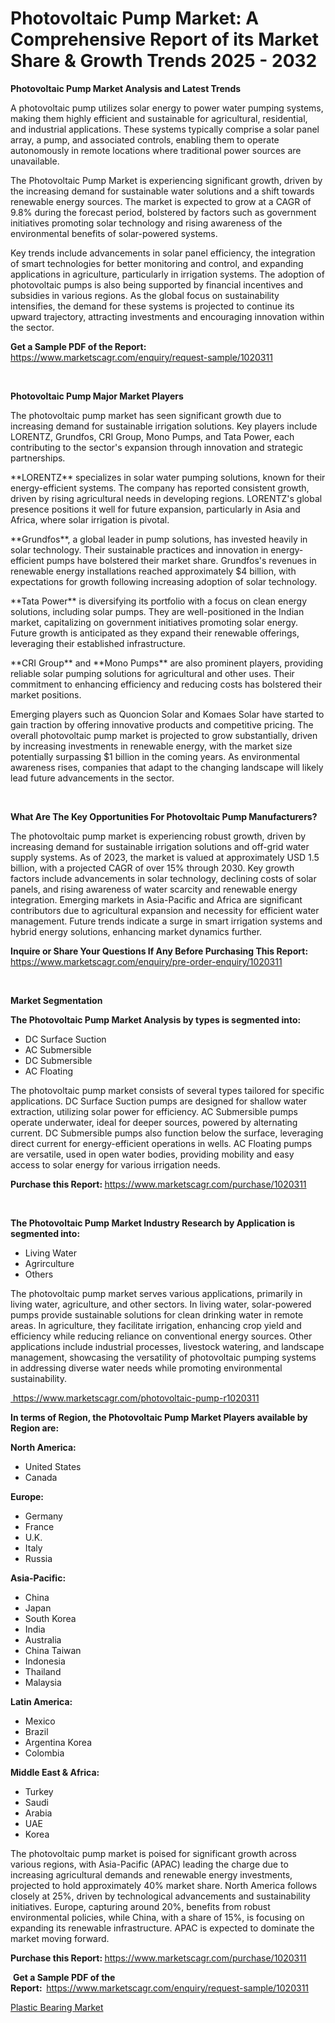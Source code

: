 <p><h1>Photovoltaic Pump Market: A Comprehensive Report of its Market Share & Growth Trends 2025 - 2032</h1></p><p><strong>Photovoltaic Pump Market Analysis and Latest Trends</strong></p>
<p><p>A photovoltaic pump utilizes solar energy to power water pumping systems, making them highly efficient and sustainable for agricultural, residential, and industrial applications. These systems typically comprise a solar panel array, a pump, and associated controls, enabling them to operate autonomously in remote locations where traditional power sources are unavailable.</p><p>The Photovoltaic Pump Market is experiencing significant growth, driven by the increasing demand for sustainable water solutions and a shift towards renewable energy sources. The market is expected to grow at a CAGR of 9.8% during the forecast period, bolstered by factors such as government initiatives promoting solar technology and rising awareness of the environmental benefits of solar-powered systems. </p><p>Key trends include advancements in solar panel efficiency, the integration of smart technologies for better monitoring and control, and expanding applications in agriculture, particularly in irrigation systems. The adoption of photovoltaic pumps is also being supported by financial incentives and subsidies in various regions. As the global focus on sustainability intensifies, the demand for these systems is projected to continue its upward trajectory, attracting investments and encouraging innovation within the sector.</p></p>
<p><strong>Get a Sample PDF of the Report:&nbsp;</strong> <a href="https://www.marketscagr.com/enquiry/request-sample/1020311?utm_campaign=2113&utm_medium=2&utm_source=Github&utm_content=ia&utm_term=21022025&utm_id=photovoltaic-pump">https://www.marketscagr.com/enquiry/request-sample/1020311</a></p>
<p>&nbsp;</p>
<p><strong>Photovoltaic Pump Major Market Players</strong></p>
<p><p>The photovoltaic pump market has seen significant growth due to increasing demand for sustainable irrigation solutions. Key players include LORENTZ, Grundfos, CRI Group, Mono Pumps, and Tata Power, each contributing to the sector's expansion through innovation and strategic partnerships.</p><p>**LORENTZ** specializes in solar water pumping solutions, known for their energy-efficient systems. The company has reported consistent growth, driven by rising agricultural needs in developing regions. LORENTZ's global presence positions it well for future expansion, particularly in Asia and Africa, where solar irrigation is pivotal.</p><p>**Grundfos**, a global leader in pump solutions, has invested heavily in solar technology. Their sustainable practices and innovation in energy-efficient pumps have bolstered their market share. Grundfos's revenues in renewable energy installations reached approximately $4 billion, with expectations for growth following increasing adoption of solar technology.</p><p>**Tata Power** is diversifying its portfolio with a focus on clean energy solutions, including solar pumps. They are well-positioned in the Indian market, capitalizing on government initiatives promoting solar energy. Future growth is anticipated as they expand their renewable offerings, leveraging their established infrastructure.</p><p>**CRI Group** and **Mono Pumps** are also prominent players, providing reliable solar pumping solutions for agricultural and other uses. Their commitment to enhancing efficiency and reducing costs has bolstered their market positions.</p><p>Emerging players such as Quoncion Solar and Komaes Solar have started to gain traction by offering innovative products and competitive pricing. The overall photovoltaic pump market is projected to grow substantially, driven by increasing investments in renewable energy, with the market size potentially surpassing $1 billion in the coming years. As environmental awareness rises, companies that adapt to the changing landscape will likely lead future advancements in the sector.</p></p>
<p>&nbsp;</p>
<p><strong>What Are The Key Opportunities For Photovoltaic Pump Manufacturers?</strong></p>
<p><p>The photovoltaic pump market is experiencing robust growth, driven by increasing demand for sustainable irrigation solutions and off-grid water supply systems. As of 2023, the market is valued at approximately USD 1.5 billion, with a projected CAGR of over 15% through 2030. Key growth factors include advancements in solar technology, declining costs of solar panels, and rising awareness of water scarcity and renewable energy integration. Emerging markets in Asia-Pacific and Africa are significant contributors due to agricultural expansion and necessity for efficient water management. Future trends indicate a surge in smart irrigation systems and hybrid energy solutions, enhancing market dynamics further.</p></p>
<p><strong>Inquire or Share Your Questions If Any Before Purchasing This Report:</strong> <a href="https://www.marketscagr.com/enquiry/pre-order-enquiry/1020311?utm_campaign=2113&utm_medium=2&utm_source=Github&utm_content=ia&utm_term=21022025&utm_id=photovoltaic-pump">https://www.marketscagr.com/enquiry/pre-order-enquiry/1020311</a></p>
<p>&nbsp;</p>
<p><strong>Market Segmentation</strong></p>
<p><strong>The Photovoltaic Pump Market Analysis by types is segmented into:</strong></p>
<p><ul><li>DC Surface Suction</li><li>AC Submersible</li><li>DC Submersible</li><li>AC Floating</li></ul></p>
<p><p>The photovoltaic pump market consists of several types tailored for specific applications. DC Surface Suction pumps are designed for shallow water extraction, utilizing solar power for efficiency. AC Submersible pumps operate underwater, ideal for deeper sources, powered by alternating current. DC Submersible pumps also function below the surface, leveraging direct current for energy-efficient operations in wells. AC Floating pumps are versatile, used in open water bodies, providing mobility and easy access to solar energy for various irrigation needs.</p></p>
<p><strong>Purchase this Report:&nbsp;</strong><a href="https://www.marketscagr.com/purchase/1020311?utm_campaign=2113&utm_medium=2&utm_source=Github&utm_content=ia&utm_term=21022025&utm_id=photovoltaic-pump">https://www.marketscagr.com/purchase/1020311</a></p>
<p>&nbsp;</p>
<p><strong>The Photovoltaic Pump Market Industry Research by Application is segmented into:</strong></p>
<p><ul><li>Living Water</li><li>Agrirculture</li><li>Others</li></ul></p>
<p><p>The photovoltaic pump market serves various applications, primarily in living water, agriculture, and other sectors. In living water, solar-powered pumps provide sustainable solutions for clean drinking water in remote areas. In agriculture, they facilitate irrigation, enhancing crop yield and efficiency while reducing reliance on conventional energy sources. Other applications include industrial processes, livestock watering, and landscape management, showcasing the versatility of photovoltaic pumping systems in addressing diverse water needs while promoting environmental sustainability.</p></p>
<p><a href="https://www.marketscagr.com/photovoltaic-pump-r1020311?utm_campaign=2113&utm_medium=2&utm_source=Github&utm_content=ia&utm_term=21022025&utm_id=photovoltaic-pump">&nbsp;https://www.marketscagr.com/photovoltaic-pump-r1020311</a></p>
<p><strong>In terms of Region, the Photovoltaic Pump Market Players available by Region are:</strong></p>
<p>
    <p> <strong> North America: </strong>
        <ul>
            <li>United States</li>
            <li>Canada</li>
        </ul>
        </p> 
    <p> <strong> Europe: </strong>
        <ul>
            <li>Germany</li>
            <li>France</li>
            <li>U.K.</li>
            <li>Italy</li>
            <li>Russia</li>
        </ul>
        </p> 
    <p> <strong> Asia-Pacific: </strong>
        <ul>
            <li>China</li>
            <li>Japan</li>
            <li>South Korea</li>
            <li>India</li>
            <li>Australia</li>
            <li>China Taiwan</li>
            <li>Indonesia</li>
            <li>Thailand</li>
            <li>Malaysia</li>
        </ul>
        </p> 
    <p> <strong> Latin America: </strong>
        <ul>
            <li>Mexico</li>
            <li>Brazil</li>
            <li>Argentina Korea</li>
            <li>Colombia</li>
        </ul>
        </p> 
    <p> <strong> Middle East & Africa: </strong>
        <ul>
            <li>Turkey</li>
            <li>Saudi</li>
            <li>Arabia</li>
            <li>UAE</li>
            <li>Korea</li>
        </ul>
    </p>
    </p>
<p><p>The photovoltaic pump market is poised for significant growth across various regions, with Asia-Pacific (APAC) leading the charge due to increasing agricultural demands and renewable energy investments, projected to hold approximately 40% market share. North America follows closely at 25%, driven by technological advancements and sustainability initiatives. Europe, capturing around 20%, benefits from robust environmental policies, while China, with a share of 15%, is focusing on expanding its renewable infrastructure. APAC is expected to dominate the market moving forward.</p></p>
<p><strong>Purchase this Report: </strong><a href="https://www.marketscagr.com/purchase/1020311?utm_campaign=2113&utm_medium=2&utm_source=Github&utm_content=ia&utm_term=21022025&utm_id=photovoltaic-pump">https://www.marketscagr.com/purchase/1020311</a></p>
<p>&nbsp;<strong>Get a Sample PDF of the Report:&nbsp;&nbsp;</strong><a href="https://www.marketscagr.com/enquiry/request-sample/1020311?utm_campaign=2113&utm_medium=2&utm_source=Github&utm_content=ia&utm_term=21022025&utm_id=photovoltaic-pump">https://www.marketscagr.com/enquiry/request-sample/1020311</a></p>
<p><strong></strong></p>
<p><p><a href="https://github.com/tona7vba/Market-Research-Report-List-1/blob/main/plastic-bearing-market.md?utm_campaign=2113&utm_medium=2&utm_source=Github&utm_content=ia&utm_term=21022025&utm_id=photovoltaic-pump">Plastic Bearing Market</a></p></p>